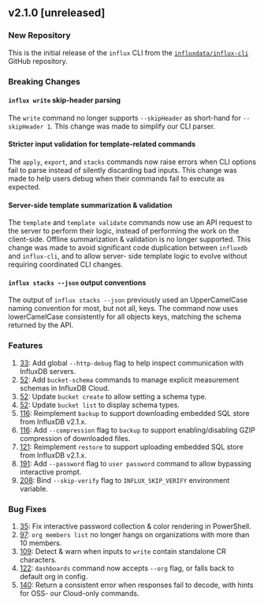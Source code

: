 ## v2.1.0 [unreleased]

### New Repository

This is the initial release of the `influx` CLI from the [`influxdata/influx-cli`](https://github.com/influxdata/influx-cli/)
GitHub repository.

### Breaking Changes

#### `influx write` skip-header parsing

The `write` command no longer supports `--skipHeader` as short-hand for `--skipHeader 1`. This change was made to
simplify our CLI parser.

#### Stricter input validation for template-related commands

The `apply`, `export`, and `stacks` commands now raise errors when CLI options fail to parse  instead of silently
discarding bad inputs. This change was made to help users debug when their commands fail to execute as expected.

#### Server-side template summarization & validation

The `template` and `template validate` commands now use an API request to the server to perform their logic,
instead of performing the work on the client-side. Offline summarization & validation is no longer supported.
This change was made to avoid significant code duplication between `influxdb` and `influx-cli`, and to allow server-
side template logic to evolve without requiring coordinated CLI changes.

#### `influx stacks --json` output conventions

The output of `influx stacks --json` previously used an UpperCamelCase naming convention for most, but not all, keys.
The command now uses lowerCamelCase consistently for all objects keys, matching the schema returned by the API.

### Features

1. [33](https://github.com/influxdata/influx-cli/pull/33): Add global `--http-debug` flag to help inspect communication with InfluxDB servers.
2. [52](https://github.com/influxdata/influx-cli/pull/52): Add `bucket-schema` commands to manage explicit measurement schemas in InfluxDB Cloud.
3. [52](https://github.com/influxdata/influx-cli/pull/52): Update `bucket create` to allow setting a schema type.
4. [52](https://github.com/influxdata/influx-cli/pull/52): Update `bucket list` to display schema types.
5. [116](https://github.com/influxdata/influx-cli/pull/116): Reimplement `backup` to support downloading embedded SQL store from InfluxDB v2.1.x.
6. [116](https://github.com/influxdata/influx-cli/pull/116): Add `--compression` flag to `backup` to support enabling/disabling GZIP compression of downloaded files.
7. [121](https://github.com/influxdata/influx-cli/pull/121): Reimplement `restore` to support uploading embedded SQL store from InfluxDB v2.1.x.
8. [191](https://github.com/influxdata/influx-cli/pull/191): Add `--password` flag to `user password` command to allow bypassing interactive prompt.
9. [208](https://github.com/influxdata/influx-cli/pull/208): Bind `--skip-verify` flag to `INFLUX_SKIP_VERIFY` environment variable.


### Bug Fixes

1. [35](https://github.com/influxdata/influx-cli/pull/35): Fix interactive password collection & color rendering in PowerShell.
1. [97](https://github.com/influxdata/influx-cli/pull/97): `org members list` no longer hangs on organizations with more than 10 members.
1. [109](https://github.com/influxdata/influx-cli/pull/109): Detect & warn when inputs to `write` contain standalone CR characters.
1. [122](https://github.com/influxdata/influx-cli/pull/122): `dashboards` command now accepts `--org` flag, or falls back to default org in config.
1. [140](https://github.com/influxdata/influx-cli/pull/140): Return a consistent error when responses fail to decode, with hints for OSS- our Cloud-only commands.
